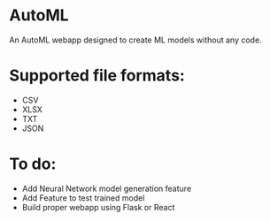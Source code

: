 # AutoML
An AutoML webapp designed to create ML models without any code.

# Supported file formats:
- CSV
- XLSX
- TXT
- JSON

# To do:
- Add Neural Network model generation feature
- Add Feature to test trained model 
- Build proper webapp using Flask or React

